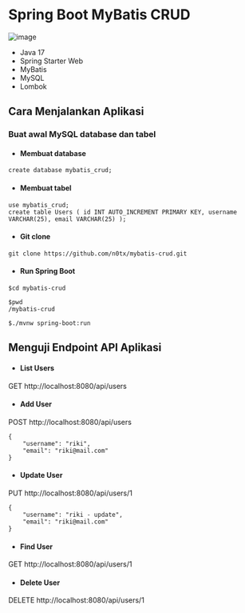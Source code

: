 # Spring Boot MyBatis CRUD

![image](https://github.com/user-attachments/assets/272f9ed8-613c-40be-84b7-d366f037822a)


- Java 17
- Spring Starter Web
- MyBatis
- MySQL
- Lombok

## Cara Menjalankan Aplikasi

### Buat awal MySQL database dan tabel

- #### Membuat database

``` 
create database mybatis_crud;
```

- #### Membuat tabel

``` 
use mybatis_crud; 
create table Users ( id INT AUTO_INCREMENT PRIMARY KEY, username VARCHAR(25), email VARCHAR(25) );
```

- #### Git clone

```
git clone https://github.com/n0tx/mybatis-crud.git
```

- #### Run Spring Boot

```
$cd mybatis-crud

$pwd
/mybatis-crud

$./mvnw spring-boot:run
```

## Menguji Endpoint API Aplikasi

- #### List Users

GET http://localhost:8080/api/users

- #### Add User

POST http://localhost:8080/api/users

```
{
    "username": "riki",
    "email": "riki@mail.com"
}
```

- #### Update User

PUT http://localhost:8080/api/users/1

```
{
    "username": "riki - update",
    "email": "riki@mail.com"
}
```

- #### Find User

GET http://localhost:8080/api/users/1


- #### Delete User

DELETE http://localhost:8080/api/users/1



